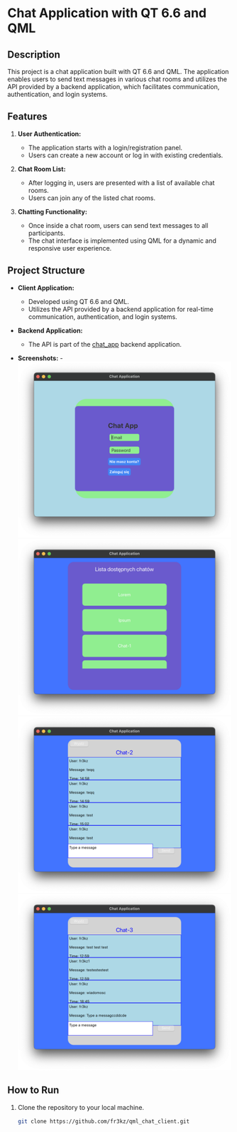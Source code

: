 # Chat Application with QT 6.6 and QML

## Description

This project is a chat application built with QT 6.6 and QML. The application enables users to send text messages in various chat rooms and utilizes the API provided by a backend application, which facilitates communication, authentication, and login systems.

## Features

1. **User Authentication:**
   - The application starts with a login/registration panel.
   - Users can create a new account or log in with existing credentials.

2. **Chat Room List:**
   - After logging in, users are presented with a list of available chat rooms.
   - Users can join any of the listed chat rooms.

3. **Chatting Functionality:**
   - Once inside a chat room, users can send text messages to all participants.
   - The chat interface is implemented using QML for a dynamic and responsive user experience.

## Project Structure

- **Client Application:**
  - Developed using QT 6.6 and QML.
  - Utilizes the API provided by a backend application for real-time communication, authentication, and login systems.

- **Backend Application:**
  - The API is part of the [chat_app](https://github.com/fr3kz/chat_app) backend application.

- **Screenshots:**
  -![Panel Logowania](https://github.com/fr3kz/qml_chat_client/blob/main/sc/Zrzut%20ekranu%202024-01-4%20o%2014.16.44.png)![Panel Logowania](https://github.com/fr3kz/qml_chat_client/blob/main/sc/Zrzut%20ekranu%202024-01-4%20o%2014.17.02.png)![Panel Logowania](https://github.com/fr3kz/qml_chat_client/blob/main/sc/Zrzut%20ekranu%202024-01-4%20o%2014.17.10.png)![Panel Logowania](https://github.com/fr3kz/qml_chat_client/blob/main/sc/Zrzut%20ekranu%202024-01-4%20o%2014.17.44.png)


## How to Run

1. Clone the repository to your local machine.
   ```bash
   git clone https://github.com/fr3kz/qml_chat_client.git
